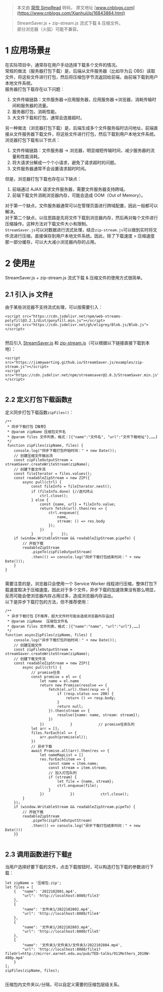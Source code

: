> 本文由 [简悦 SimpRead](http://ksria.com/simpread/) 转码， 原文地址 [www.cnblogs.com](https://www.cnblogs.com/Xianhuii/p/16843884.html)

> StreamSaver.js + zip-stream.js 流式下载 & 压缩文件。  
> 部分浏览器（火狐）可能不兼容。

1 应用场景[#](#1-应用场景)
==================

在实际项目中，通常存在用户手动选择下载多个文件的情况。  
常规的做法（服务器打包下载）是，后端从文件服务器（比如华为云 OBS）读取文件，将这些文件进行打包，然后将压缩包字节流返回给前端，由前端下载到用户本地文件系统。  
服务器打包下载存在以下问题：

1.  文件传输链路：文件服务器→应用服务器，应用服务器→浏览器，消耗传输时间和服务器的流量。
2.  服务器打包，消耗性能。
3.  大文件下载和打包，通常会连接超时。

另一种做法（浏览器打包下载）是，后端生成多个文件服务临时访问地址，前端直接从文件服务器下载文件，将这些文件进行打包，然后下载到用户本地文件系统。  
浏览器打包下载有以下优点：

1.  文件传输链路：文件服务器 → 浏览器，明显缩短传输时间，减少服务器的流量和性能消耗。
2.  将大请求分解成一个个小请求，避免了请求超时的问题。
3.  文件服务器通常不会设置请求超时时间。

但是，浏览器打包下载也存在以下缺点：

1.  前端通过 AJAX 请求文件服务器，需要文件服务器支持跨域。
2.  前端下载文件消耗浏览器内存，可能会造成 OOM（Out of Memory）。

对于第一个缺点，文件服务器通常可以在管理页面进行跨域配置，因此一般都可以解决。  
对于第二个缺点，以往思路是先将文件下载到浏览器内存，然后再对每个文件进行压缩操作。这种方法对下载文件大小有限制。  
`StreamSaver.js`可以对数据进行流式处理，结合`zip-stream.js`可以做到实时将文件流进行压缩，直接保存到用户本地文件系统。因此，除了下载速度 > 压缩速度那一部分缓存，可以大大减小浏览器内存的占用。

2 使用[#](#2-使用)
==============

StreamSaver.js + zip-stream.js 流式下载 & 压缩文件的使用方式很简单。

2.1 引入 js 文件[#](#21-引入js文件)
---------------------------

由于某些浏览器不支持流式处理，可以按需要引入：

```
<script src="https://cdn.jsdelivr.net/npm/web-streams-polyfill@3.2.1/dist/ponyfill.min.js"></script>
<script src="https://cdn.jsdelivr.net/gh/eligrey/Blob.js/Blob.js"></script>


```

然后引入 [StreamSaver.js](https://cdn.jsdelivr.net/npm/streamsaver@2.0.3/StreamSaver.min.js) 和 [zip-stream.js](https://jimmywarting.github.io/StreamSaver.js/examples/zip-stream.js)（可以根据以下链接直接下载到本地）：

```
<script src="https://jimmywarting.github.io/StreamSaver.js/examples/zip-stream.js"></script>
<script src="https://cdn.jsdelivr.net/npm/streamsaver@2.0.3/StreamSaver.min.js"></script>


```

2.2 定义打包下载函数[#](#22-定义打包下载函数)
-----------------------------

定义同步打包下载函数`zipFiles()`：

```
/**  
 * 同步下载打包【推荐】 
 * @param zipName 压缩包文件名  
 * @param files 文件列表，格式：[{"name":"文件名", "url":"文件下载地址"},……]  
 */
 function zipFiles(zipName, files) {  
    console.log("同步下载打包开始时间：" + new Date());  
    // 创建压缩文件输出流  
    const zipFileOutputStream = streamSaver.createWriteStream(zipName);  
    // 创建下载文件流  
    const fileIterator = files.values();  
    const readableZipStream = new ZIP({  
        async pull(ctrl) {  
            const fileInfo = fileIterator.next();  
            if (fileInfo.done) {//迭代终止  
                ctrl.close();  
            } else {  
                const {name, url} = fileInfo.value;  
                return fetch(url).then(res => {  
                    ctrl.enqueue({  
                        name,  
                        stream: () => res.body  
                    });  
                })  
            }        }    });  
    if (window.WritableStream && readableZipStream.pipeTo) {  
        // 开始下载  
        readableZipStream  
            .pipeTo(zipFileOutputStream)  
            .then(() => console.log("同步下载打包结束时间：" + new Date()));  
    }  
}


```

需要注意的是，浏览器只会使用一个 Service Worker 线程进行压缩，整体打包下载速度取决于压缩速度。因此对于多个文件，异步下载的加速效果没有那么明显，反而可能会使浏览器内存占用过多，造成浏览器内存溢出。  
以下是异步下载打包的方法，但不推荐使用：

```
/**  
 * 异步下载打包【不推荐，超大文件时可能会造成浏览器内存溢出】   
 * @param zipName  压缩包文件名
 * @param files 文件列表，格式：[{"name":"name", "url":"url"},……] 
 */  
function asyncZipFiles(zipName, files) {  
    console.log("异步下载打包开始时间：" + new Date());  
    // 创建压缩文件  
    const zipFileOutputStream = streamSaver.createWriteStream(zipName);  
    // 创建下载文件流  
    const readableZipStream = new ZIP({  
        async pull(ctrl) {  
            // promise任务  
            const promise = el => {  
                let name = el.name  
                return new Promise(resolve => {  
                    fetch(el.url).then(resp => {  
                        if (resp.status === 200) {  
                            return () => resp.body;  
                        }  
                        return null;  
                    }).then(stream => {  
                        resolve({name: name, stream: stream});  
                    })  
                })            }            // promise任务队列  
            let arr = [];  
            files.forEach(el => {  
                arr.push(promise(el));  
            })  
            // 异步下载  
            await Promise.all(arr).then(res => {  
                let nameMapList = []  
                res.forEach(item => {  
                    const name = item.name;  
                    const stream = item.stream;  
                    // 加入打包队列  
                    if (stream) {  
                        let file = {name, stream};  
                        ctrl.enqueue(file);  
                    }  
                })            })            ctrl.close();  
        }  
    });  
    if (window.WritableStream && readableZipStream.pipeTo) {  
        // 开始下载  
        readableZipStream  
            .pipeTo(zipFileOutputStream)  
            .then(() => console.log("异步下载打包结束时间：" + new Date()))  
    }}


```

2.3 调用函数进行下载[#](#23-调用函数进行下载)
-----------------------------

当用户选择好要下载的文件，点击下载按钮时，可以构造打包下载的参数进行下载：

```
let zipName = '压缩包.zip';  
let files = [  
    {   "name": '2022102801.mp4',  
        "url": 'http://localhost:8080/file3'  
    }, 
    {  
        "name": '文件夹1/2022102802.mp4',  
        "url": 'http://localhost:8080/file4'  
    },  
    {  
        "name": '文件夹1/2022102803.mp4',  
        "url": 'http://localhost:8080/file5'  
    },  
    {  
        "name": '文件夹3/文件夹3/文件夹3/2022102804.mp4',  
        "url": 'http://localhost:8080/file1?fileUrl=http://mirror.aarnet.edu.au/pub/TED-talks/911Mothers_2010W-480p.mp4'  
    }  
];  
zipFiles(zipName, files);


```

压缩包内文件夹以`/`分隔，可以自定义需要的压缩包层级关系。